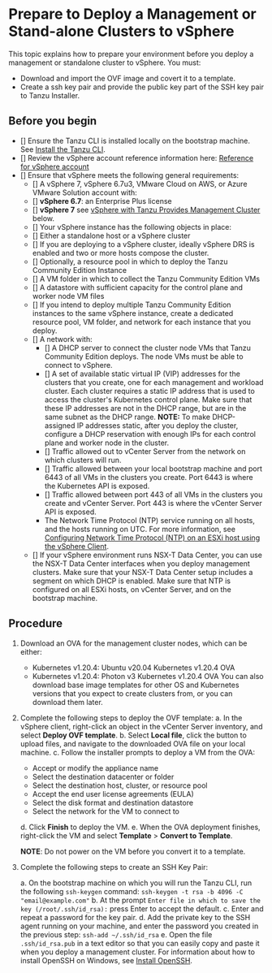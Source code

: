 # Prepare to Deploy a Management or Stand-alone Clusters to vSphere

This topic explains how to prepare your environment before you deploy a management or standalone cluster to vSphere. You must:
   - Download and import the OVF image and covert it to a template.
   - Create a ssh key pair and provide the public key part of the SSH key pair to Tanzu Installer.

## Before you begin
- [] Ensure the Tanzu CLI is installed locally on the bootstrap machine. See [Install the Tanzu CLI](installation-cli.md).
- [] Review the vSphere account reference information here: [Reference for vSphere account](ref-vsphere.md)
- [] Ensure that vSphere meets the following general requirements:
   - [] A vSphere 7, vSphere 6.7u3, VMware Cloud on AWS, or Azure VMware Solution account with:
   - [] **vSphere 6.7**: an Enterprise Plus license
   - [] **vSphere 7** see [vSphere with Tanzu Provides Management Cluster](#mc-vsphere7) below.
   - [] Your vSphere instance has the following objects in place:
   - [] Either a standalone host or a vSphere cluster
   - [] If you are deploying to a vSphere cluster, ideally vSphere DRS is enabled and two or more hosts compose the cluster.
   - [] Optionally, a resource pool in which to deploy the Tanzu Community Edition Instance
   - [] A VM folder in which to collect the Tanzu Community Edition VMs
   - [] A datastore with sufficient capacity for the control plane and worker node VM files
   - [] If you intend to deploy multiple Tanzu Community Edition instances to the same vSphere instance, create a dedicated resource pool, VM folder, and network for each instance that you deploy.
   - [] A network with:
      - [] A DHCP server to connect the cluster node VMs that Tanzu Community Edition deploys. The node VMs must be able to connect to vSphere.
      - [] A set of available static virtual IP (VIP) addresses for the clusters that you create,  one for each management and workload cluster. Each cluster requires a static IP address that is used to access the cluster's Kubernetes control plane. Make sure that these IP addresses are not in the DHCP range, but are in the same subnet as the DHCP range.
      **NOTE:** To make DHCP-assigned IP addresses static, after you deploy the cluster, configure a DHCP reservation with enough IPs for each control plane and worker node in the cluster.
      - [] Traffic allowed out to vCenter Server from the network on which clusters will run.
      - [] Traffic allowed between your local bootstrap machine and port 6443 of all VMs in the clusters you create. Port 6443 is where the Kubernetes API is exposed.
      - [] Traffic allowed between port 443 of all VMs in the clusters you create and vCenter Server. Port 443 is where the vCenter Server API is exposed.
      <!--- Traffic allowed between your local bootstrap machine out to the image repositories listed in the management cluster Bill of Materials (BoM) file, over port 443, for TCP. The BoM file is under `~/.tanzu/tkg/bom/` and its name includes the Tanzu Community Edition version, for example `bom-1.3.0+vmware.1.yaml` for v1.3.0.-->
      * The Network Time Protocol (NTP) service running on all hosts, and the hosts running on UTC. For more information, see [Configuring Network Time Protocol (NTP) on an ESXi host using the vSphere Client](https://kb.vmware.com/s/article/57147).
   - [] If your vSphere environment runs NSX-T Data Center, you can use the NSX-T Data Center interfaces when you deploy management clusters. Make sure that your NSX-T Data Center setup includes a segment on which DHCP is enabled. Make sure that NTP is configured on all ESXi hosts, on vCenter Server, and on the bootstrap machine.

## Procedure

1. Download an OVA for the management cluster nodes, which can be either:

   - Kubernetes v1.20.4: Ubuntu v20.04 Kubernetes v1.20.4 OVA
   - Kubernetes v1.20.4: Photon v3 Kubernetes v1.20.4 OVA
    You can also download base image templates for other OS and Kubernetes versions that you expect to create clusters from, or you can download them later.
<!--note to self- will need to update this link at another time-->

2. Complete the following steps to deploy the OVF template:
   a. In the vSphere client, right-click an object in the vCenter Server inventory, and select **Deploy OVF template**.
   b. Select **Local file**, click the button to upload files, and navigate to the downloaded OVA file on your local machine.
   c. Follow the installer prompts to deploy a VM from the OVA:

    - Accept or modify the appliance name
    - Select the destination datacenter or folder
    - Select the destination host, cluster, or resource pool
    - Accept the end user license agreements (EULA)
    - Select the disk format and destination datastore
    - Select the network for the VM to connect to

   d. Click **Finish** to deploy the VM.
   e. When the OVA deployment finishes, right-click the VM and select **Template** > **Convert to Template**.

   **NOTE**: Do not power on the VM before you convert it to a template.
<!--In the **VMs and Templates** view, right-click the new template, select **Add Permission**, and assign the `tkg-user` to the template with the `TKG` role.

   For information about how to create the user and role for Tanzu Community Edition, see [Required Permissions for the vSphere Account](#vsphere-permissions) above. -->

3. Complete the following steps to create an SSH Key Pair:

   a. On the bootstrap machine on which you will run the Tanzu CLI, run the following `ssh-keygen` command:
   ``ssh-keygen -t rsa -b 4096 -C "email@example.com"``
   b. At the prompt `Enter file in which to save the key (/root/.ssh/id_rsa):` press Enter to accept the default.
   c. Enter and repeat a password for the key pair.
   d. Add the private key to the SSH agent running on your machine, and enter the password you created in the previous step:
   ``ssh-add ~/.ssh/id_rsa``
   e. Open the file `.ssh/id_rsa.pub` in a text editor so that you can easily copy and paste it when you deploy a management cluster.
   For information about how to install OpenSSH on Windows, see [Install OpenSSH](https://docs.microsoft.com/en-us/windows-server/administration/openssh/openssh_install_firstuse).

